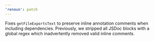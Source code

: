 ```yaml
---
'renoun': patch
---
```


Fixes `getFileExportsText` to preserve inline annotation comments when including dependencies. Previously, we stripped all JSDoc blocks with a global regex which inadvertently removed valid inline comments.
